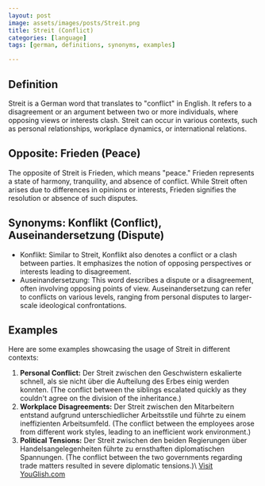 ```yaml
---
layout: post
image: assets/images/posts/Streit.png
title: Streit (Conflict) 
categories: [language]
tags: [german, definitions, synonyms, examples]

---
```


## Definition
Streit is a German word that translates to "conflict" in English. It refers to a disagreement or an argument between two or more individuals, where opposing views or interests clash. Streit can occur in various contexts, such as personal relationships, workplace dynamics, or international relations.

## Opposite: Frieden (Peace)
The opposite of Streit is Frieden, which means "peace." Frieden represents a state of harmony, tranquility, and absence of conflict. While Streit often arises due to differences in opinions or interests, Frieden signifies the resolution or absence of such disputes.

## Synonyms: Konflikt (Conflict), Auseinandersetzung (Dispute)
- Konflikt: Similar to Streit, Konflikt also denotes a conflict or a clash between parties. It emphasizes the notion of opposing perspectives or interests leading to disagreement.
- Auseinandersetzung: This word describes a dispute or a disagreement, often involving opposing points of view. Auseinandersetzung can refer to conflicts on various levels, ranging from personal disputes to larger-scale ideological confrontations.

## Examples
Here are some examples showcasing the usage of Streit in different contexts:

1. **Personal Conflict:** Der Streit zwischen den Geschwistern eskalierte schnell, als sie nicht über die Aufteilung des Erbes einig werden konnten. (The conflict between the siblings escalated quickly as they couldn't agree on the division of the inheritance.)
2. **Workplace Disagreements:** Der Streit zwischen den Mitarbeitern entstand aufgrund unterschiedlicher Arbeitsstile und führte zu einem ineffizienten Arbeitsumfeld. (The conflict between the employees arose from different work styles, leading to an inefficient work environment.)
3. **Political Tensions:** Der Streit zwischen den beiden Regierungen über Handelsangelegenheiten führte zu ernsthaften diplomatischen Spannungen. (The conflict between the two governments regarding trade matters resulted in severe diplomatic tensions.)\ <a id="yg-widget-0" class="youglish-widget" data-query="Streit" data-lang="german" data-components="8412" data-auto-start="0" data-bkg-color="theme_light" data-title="How%20to%20pronounce%20Streit%20in%20German"  rel="nofollow" href="https://youglish.com">Visit YouGlish.com</a><script async src="https://youglish.com/public/emb/widget.js" charset="utf-8"></script>
